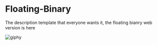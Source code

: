 # Floating-Binary
The description template that everyone wants it, the floating bianry web version is here 

![giphy](https://user-images.githubusercontent.com/58667227/184893916-d70a4a09-da5a-4944-b09f-ce53860b7573.gif)
